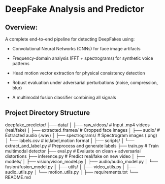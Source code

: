 # DeepFake Analysis and Predictor

## Overview:

A complete end-to-end pipeline for detecting DeepFakes using:

- Convolutional Neural Networks (CNNs) for face image artifacts

- Frequency-domain analysis (FFT + spectrograms) for synthetic voice patterns

- Head motion vector extraction for physical consistency detection

- Robust evaluation under adversarial perturbations (noise, compression, blur)

- A multimodal fusion classifier combining all signals

## Project Directory Structure

deepfake_predictor/
├── data/
│   ├── raw_videos/            # Input .mp4 videos (real/fake)
│   ├── extracted_frames/      # Cropped face images
│   ├── audio/                 # Extracted audio (.wav)
│   ├── spectrograms/          # Spectrogram images (.png)
│   └── labels.csv             # id,label,motion format
│
├── scripts/
│   └── extract_and_label.py   # Preprocess and generate labels
├── train.py                   # Train multimodal detector
├── eval.py                    # Evaluate on clean + adversarial distortions
├── inference.py               # Predict real/fake on new video
│
├── models/
│   ├── vision/vision_model.py
│   ├── audio/audio_model.py
│   └── fusion/fusion_model.py
│
├── utils/
│   ├── video_utils.py
│   ├── audio_utils.py
│   └── motion_utils.py
│
├── requirements.txt
└── README.md

